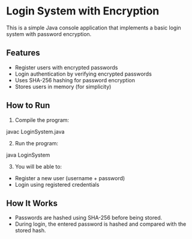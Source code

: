 # Login System with Encryption

This is a simple Java console application that implements a basic login system with password encryption.

## Features

- Register users with encrypted passwords
- Login authentication by verifying encrypted passwords
- Uses SHA-256 hashing for password encryption
- Stores users in memory (for simplicity)

## How to Run

1. Compile the program:

javac LoginSystem.java

2. Run the program:

java LoginSystem

3. You will be able to:
- Register a new user (username + password)
- Login using registered credentials

## How It Works

- Passwords are hashed using SHA-256 before being stored.
- During login, the entered password is hashed and compared with the stored hash.
